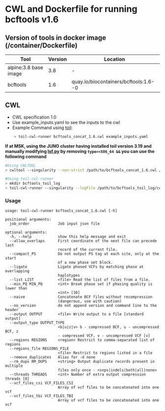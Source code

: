 # CWL and Dockerfile for running bcftools v1.6

## Version of tools in docker image (/container/Dockerfile)

| Tool	| Version	| Location	|
|---	|---	|---	|
| alpine:3.8 base image  	| 3.8  	|   -	|
| bcftools  	| 1.6	|  quay.io/biocontainers/bcftools:1.6--0	|

## CWL

- CWL specification 1.0
- Use example_inputs.yaml to see the inputs to the cwl
- Example Command using [toil](https://toil.readthedocs.io):

```bash
    > toil-cwl-runner bcftools_concat_1.6.cwl example_inputs.yaml
```

**If at MSK, using the JUNO cluster having installed toil version 3.19 and manually modifying [lsf.py](https://github.com/DataBiosphere/toil/blob/releases/3.19.0/src/toil/batchSystems/lsf.py#L170) by removing `type==X86_64 &&` you can use the following command**

```bash
#Using CWLTOOL
> cwltool --singularity --non-strict /path/to/bcftools_concat_1.6.cwl /path/to/inputs.yaml

#Using toil-cwl-runner
> mkdir bcftools_toil_log
> toil-cwl-runner --singularity --logFile /path/to/bcftools_toil_log/cwltoil.log  --jobStore /path/to/bcftools_jobStore --batchSystem lsf --workDir /path/to/bcftools_toil_log --outdir . --writeLogs /path/to/bcftools_toil_log --logLevel DEBUG --stats --retryCount 2 --disableCaching --maxLogFileSize 20000000000 /path/to/bcftools_concat_1.6.cwl /path/to/inputs.yaml > bcftools_toil.stdout 2> bcftools_toil.stderr &
```

### Usage

```
usage: toil-cwl-runner bcftools_concat_1.6.cwl [-h]

positional arguments:
  job_order             Job input json file

optional arguments:
  -h, --help            show this help message and exit
  --allow_overlaps      First coordinate of the next file can precede last
                        record of the current file.
  --compact_PS          Do not output PS tag at each site, only at the start
                        of a new phase set block.
  --ligate              Ligate phased VCFs by matching phase at overlapping
                        haplotypes
  --list LIST           <file> Read the list of files from a file.
  --min_PQ MIN_PQ       <int> Break phase set if phasing quality is lower than
                        <int> [30]
  --naive               Concatenate BCF files without recompression
                        (dangerous, use with caution)
  --no_version          do not append version and command line to the header
  --output OUTPUT       <file> Write output to a file [standard output]
  --output_type OUTPUT_TYPE
                        <b|u|z|v> b - compressed BCF, u - uncompressed BCF, z
                        - compressed VCF, v - uncompressed VCF [v]
  --regions REGIONS     <region> Restrict to comma-separated list of regions
  --regions_file REGIONS_FILE
                        <file> Restrict to regions listed in a file
  --remove_duplicates   Alias for -d none
  --rm_dups RM_DUPS     <string> Output duplicate records present in multiple
                        files only once - <snps|indels|both|all|none>
  --threads THREADS     <int> Number of extra output compression threads [0]
  --vcf_files_csi VCF_FILES_CSI
                        Array of vcf files to be concatenated into one vcf
  --vcf_files_tbi VCF_FILES_TBI
                        Array of vcf files to be concatenated into one vcf

```
